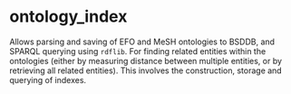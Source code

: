 # ontology_index
Allows parsing and saving of EFO and MeSH ontologies to BSDDB, and SPARQL querying using `rdflib`. For finding related entities within the ontologies (either by measuring distance between multiple entities, or by retrieving all related entities). This involves the construction, storage and querying of indexes.
